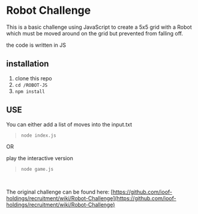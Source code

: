 # Robot Challenge

This is a basic challenge using JavaScript to create a 5x5 grid with a Robot which must be moved around on the grid but prevented from falling off.

the code is written in JS

## installation

1. clone this repo
2. ```cd /ROBOT-JS```
3. ```npm install```

## USE

You can either add a list of moves into the input.txt

> ```node index.js```

OR

play the interactive version

> ```node game.js```

</br>

The original challenge can be found here: [https://github.com/ioof-holdings/recruitment/wiki/Robot-Challenge](https://github.com/ioof-holdings/recruitment/wiki/Robot-Challenge)
